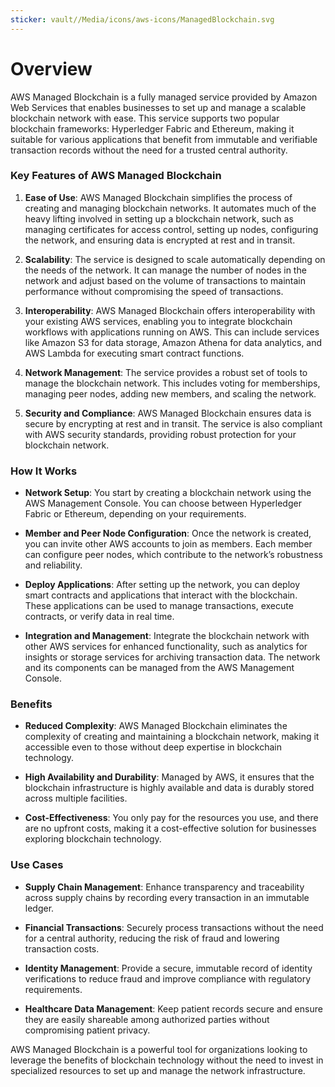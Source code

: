 ```yaml
---
sticker: vault//Media/icons/aws-icons/ManagedBlockchain.svg
---
```

# Overview

AWS Managed Blockchain is a fully managed service provided by Amazon Web Services that enables businesses to set up and manage a scalable blockchain network with ease. This service supports two popular blockchain frameworks: Hyperledger Fabric and Ethereum, making it suitable for various applications that benefit from immutable and verifiable transaction records without the need for a trusted central authority.

### Key Features of AWS Managed Blockchain

1. **Ease of Use**: AWS Managed Blockchain simplifies the process of creating and managing blockchain networks. It automates much of the heavy lifting involved in setting up a blockchain network, such as managing certificates for access control, setting up nodes, configuring the network, and ensuring data is encrypted at rest and in transit.
    
2. **Scalability**: The service is designed to scale automatically depending on the needs of the network. It can manage the number of nodes in the network and adjust based on the volume of transactions to maintain performance without compromising the speed of transactions.
    
3. **Interoperability**: AWS Managed Blockchain offers interoperability with your existing AWS services, enabling you to integrate blockchain workflows with applications running on AWS. This can include services like Amazon S3 for data storage, Amazon Athena for data analytics, and AWS Lambda for executing smart contract functions.
    
4. **Network Management**: The service provides a robust set of tools to manage the blockchain network. This includes voting for memberships, managing peer nodes, adding new members, and scaling the network.
    
5. **Security and Compliance**: AWS Managed Blockchain ensures data is secure by encrypting at rest and in transit. The service is also compliant with AWS security standards, providing robust protection for your blockchain network.
    

### How It Works

- **Network Setup**: You start by creating a blockchain network using the AWS Management Console. You can choose between Hyperledger Fabric or Ethereum, depending on your requirements.
    
- **Member and Peer Node Configuration**: Once the network is created, you can invite other AWS accounts to join as members. Each member can configure peer nodes, which contribute to the network’s robustness and reliability.
    
- **Deploy Applications**: After setting up the network, you can deploy smart contracts and applications that interact with the blockchain. These applications can be used to manage transactions, execute contracts, or verify data in real time.
    
- **Integration and Management**: Integrate the blockchain network with other AWS services for enhanced functionality, such as analytics for insights or storage services for archiving transaction data. The network and its components can be managed from the AWS Management Console.
    

### Benefits

- **Reduced Complexity**: AWS Managed Blockchain eliminates the complexity of creating and maintaining a blockchain network, making it accessible even to those without deep expertise in blockchain technology.
    
- **High Availability and Durability**: Managed by AWS, it ensures that the blockchain infrastructure is highly available and data is durably stored across multiple facilities.
    
- **Cost-Effectiveness**: You only pay for the resources you use, and there are no upfront costs, making it a cost-effective solution for businesses exploring blockchain technology.
    

### Use Cases

- **Supply Chain Management**: Enhance transparency and traceability across supply chains by recording every transaction in an immutable ledger.
    
- **Financial Transactions**: Securely process transactions without the need for a central authority, reducing the risk of fraud and lowering transaction costs.
    
- **Identity Management**: Provide a secure, immutable record of identity verifications to reduce fraud and improve compliance with regulatory requirements.
    
- **Healthcare Data Management**: Keep patient records secure and ensure they are easily shareable among authorized parties without compromising patient privacy.
    

AWS Managed Blockchain is a powerful tool for organizations looking to leverage the benefits of blockchain technology without the need to invest in specialized resources to set up and manage the network infrastructure.